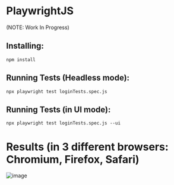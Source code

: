 # PlaywrightJS

(NOTE: Work In Progress)

## Installing:

` npm install `

## Running Tests (Headless mode):

`npx playwright test loginTests.spec.js`

## Running Tests (in UI mode):

`npx playwright test loginTests.spec.js --ui`

# Results (in 3 different browsers: Chromium, Firefox, Safari)

![image](https://user-images.githubusercontent.com/96100804/236651404-68ee213a-9fc4-49a7-a211-7c5488e70f82.png)
